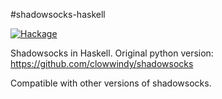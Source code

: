 #shadowsocks-haskell

[![Hackage](https://img.shields.io/hackage/v/shadowsocks.svg)](https://hackage.haskell.org/package/shadowsocks)

Shadowsocks in Haskell. Original python version: https://github.com/clowwindy/shadowsocks

Compatible with other versions of shadowsocks.
